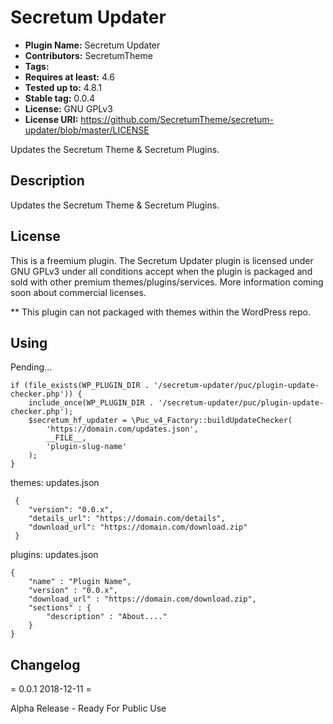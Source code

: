 # Secretum Updater
* **Plugin Name:** Secretum Updater
* **Contributors:** SecretumTheme
* **Tags:** 
* **Requires at least:** 4.6
* **Tested up to:** 4.8.1
* **Stable tag:** 0.0.4
* **License:** GNU GPLv3
* **License URI:** https://github.com/SecretumTheme/secretum-updater/blob/master/LICENSE


Updates the Secretum Theme & Secretum Plugins.


## Description

Updates the Secretum Theme & Secretum Plugins.


## License

This is a freemium plugin. The Secretum Updater plugin is licensed under GNU GPLv3 under all conditions accept when the plugin is packaged and sold with other premium themes/plugins/services. More information coming soon about commercial licenses.

** This plugin can not packaged with themes within the WordPress repo.


## Using

Pending...

```
if (file_exists(WP_PLUGIN_DIR . '/secretum-updater/puc/plugin-update-checker.php')) {
    include_once(WP_PLUGIN_DIR . '/secretum-updater/puc/plugin-update-checker.php');
    $secretum_hf_updater = \Puc_v4_Factory::buildUpdateChecker(
        'https://domain.com/updates.json',
        __FILE__,
        'plugin-slug-name'
    );
}
```

themes: updates.json
```
 {
    "version": "0.0.x",
    "details_url": "https://domain.com/details",
    "download_url": "https://domain.com/download.zip"
 }
```

plugins: updates.json
```
{
	"name" : "Plugin Name",
	"version" : "0.0.x",
	"download_url" : "https://domain.com/download.zip",
	"sections" : {
		"description" : "About...."
	}
}
```

## Changelog

= 0.0.1 2018-12-11 =

Alpha Release - Ready For Public Use
